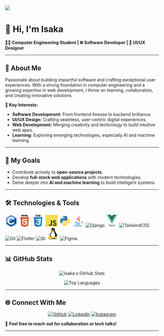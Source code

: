![](https://komarev.com/ghpvc/?username=isaka-12&label=PROFILE+VIEWS)
---

# 👋 Hi, I'm **Isaka**  

**👨‍💻 Computer Engineering Student | 🌐 Software Developer | 🎨 UI/UX Designer**  

---

## 🚀 **About Me**  
Passionate about building impactful software and crafting exceptional user experiences. With a strong foundation in computer engineering and a growing expertise in web development, I thrive on learning, collaboration, and creating innovative solutions.  

🌟 **Key Interests:**  
- **Software Development:** From frontend finesse to backend brilliance.  
- **UI/UX Design:** Crafting seamless, user-centric digital experiences.  
- **Web Development:** Merging creativity and technology to build intuitive web apps.  
- **Learning:** Exploring emerging technologies, especially AI and machine learning.

---

## 🎯 **My Goals**  
- Contribute actively to **open-source projects**.  
- Develop **full-stack web applications** with modern technologies.  
- Delve deeper into **AI and machine learning** to build intelligent systems.

---

## 🛠️ **Technologies & Tools**  

<p align="left">  
  <img src="https://raw.githubusercontent.com/devicons/devicon/master/icons/c/c-original.svg" alt="C" width="40" height="40"/>  
  <img src="https://raw.githubusercontent.com/devicons/devicon/master/icons/html5/html5-original-wordmark.svg" alt="HTML" width="40" height="40"/>  
  <img src="https://raw.githubusercontent.com/devicons/devicon/master/icons/css3/css3-original-wordmark.svg" alt="CSS" width="40" height="40"/>  
  <img src="https://raw.githubusercontent.com/devicons/devicon/master/icons/javascript/javascript-original.svg" alt="JavaScript" width="40" height="40"/>  
  <img src="https://raw.githubusercontent.com/devicons/devicon/master/icons/python/python-original.svg" alt="Python" width="40" height="40"/>  
  <img src="https://raw.githubusercontent.com/devicons/devicon/master/icons/java/java-original.svg" alt="Java" width="40" height="40"/>  
  <img src="https://cdn.worldvectorlogo.com/logos/django.svg" alt="Django" width="40" height="40"/>  
  <img src="https://raw.githubusercontent.com/devicons/devicon/master/icons/vuejs/vuejs-original-wordmark.svg" alt="VueJS" width="40" height="40"/>  
  <img src="https://www.vectorlogo.zone/logos/tailwindcss/tailwindcss-icon.svg" alt="TailwindCSS" width="40" height="40"/>  
  <img src="https://www.vectorlogo.zone/logos/git-scm/git-scm-icon.svg" alt="Git" width="40" height="40"/>  
  <img src="https://www.vectorlogo.zone/logos/flutterio/flutterio-icon.svg" alt="Flutter" width="40" height="40"/>  
  <img src="https://upload.wikimedia.org/wikipedia/commons/0/0b/Qt_logo_2016.svg" alt="Qt" width="40" height="40"/>  
  <img src="https://raw.githubusercontent.com/devicons/devicon/master/icons/linux/linux-original.svg" alt="Linux" width="40" height="40"/>  
  <img src="https://www.vectorlogo.zone/logos/figma/figma-icon.svg" alt="Figma" width="40" height="40"/>  
</p>

---

## 📊 **GitHub Stats**  

<p align="center">  
  <img src="https://github-readme-stats.vercel.app/api?username=isaka-12&theme=radical&show_icons=true&hide_border=false&count_private=true" alt="Isaka's GitHub Stats" />  
</p>  
<p align="center">  
  <img src="https://github-readme-stats.vercel.app/api/top-langs/?username=isaka-12&theme=radical&show_icons=true&hide_border=false&layout=compact" alt="Top Languages" />  
</p>  

---

## 🌐 **Connect With Me**  

<p align="center">  
  <a href="https://github.com/isaka-12" target="_blank"><img src="https://img.shields.io/badge/GitHub-000?style=for-the-badge&logo=github" alt="GitHub"></a>  
  <a href="https://www.linkedin.com/in/isaka-mtweve-359122289/" target="_blank"><img src="https://img.shields.io/badge/LinkedIn-blue?style=for-the-badge&logo=linkedin&logoColor=white" alt="LinkedIn"></a>  
  <a href="https://www.instagram.com/mtweveisaka?igsh=MWVxYWlvenZ0bDVvcQ%3D%3D" target="_blank"><img src="https://img.shields.io/badge/Instagram-E4405F?style=for-the-badge&logo=instagram&logoColor=white" alt="Instagram"></a>  
</p>  

📩 **Feel free to reach out for collaboration or tech talks!**  

---  
